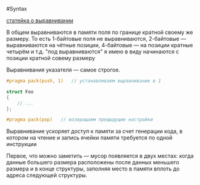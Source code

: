 #Syntax

[статейка о выравнивании](https://habr.com/ru/articles/142662/)

В общем выравниваются в памяти поля по границе кратной своему же размеру. То есть 
1-байтовые поля не выравниваются, 
2-байтовые — выравниваются на чётные позиции, 
4-байтовые — на позиции кратные четырём и т.д.
"под выравниваются" я имею в виду начинаются с позиции кратной совему размеру

Выравнивания указателя — самое строгое.

```c++
#pragma pack(push, 1)   // устанавливаем выравнивание в 1

struct Foo
{    
	// ...
};

#pragma pack(pop)   // возвращаем предыдущие настройки
```

Выравнивание ускоряет доступ к памяти за счет генерации кода, в котором на чтение и запись ячейки памяти требуется по одной инструкции

Первое, что можно заметить — мусор появляется в двух местах: когда данные большего размера расположены после данных меньшего размера и в конце структуры, заполняя место в памяти вплоть до адреса следующей структуры.
